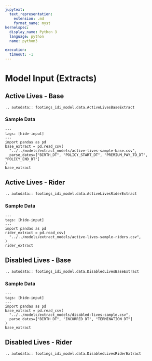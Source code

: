 ```yaml
---
jupytext:
  text_representation:
    extension: .md
    format_name: myst
kernelspec:
  display_name: Python 3
  language: python
  name: python3

execution:
  timeout: -1
---
```


# Model Input (Extracts)

## Active Lives - Base

```{eval-rst}
.. autodata:: footings_idi_model.data.ActiveLivesBaseExtract
```

### Sample Data

```{code-cell} ipython3
---
tags: [hide-input]
---
import pandas as pd
base_extract = pd.read_csv(
  "../../models/extract_models/active-lives-sample-base.csv",
  parse_dates=["BIRTH_DT", "POLICY_START_DT", "PREMIUM_PAY_TO_DT", "POLICY_END_DT"]
)
base_extract
```

## Active Lives - Rider

```{eval-rst}
.. autodata:: footings_idi_model.data.ActiveLivesRiderExtract
```

### Sample Data

```{code-cell} ipython3
---
tags: [hide-input]
---
import pandas as pd
rider_extract = pd.read_csv(
  "../../models/extract_models/active-lives-sample-riders.csv",
)
rider_extract
```

## Disabled Lives - Base

```{eval-rst}
.. autodata:: footings_idi_model.data.DisabledLivesBaseExtract
```

### Sample Data

```{code-cell} ipython3
---
tags: [hide-input]
---
import pandas as pd
base_extract = pd.read_csv(
  "../../models/extract_models/disabled-lives-sample.csv",
  parse_dates=["BIRTH_DT", "INCURRED_DT", "TERMINATION_DT"]
)
base_extract
```

## Disabled Lives - Rider

```{eval-rst}
.. autodata:: footings_idi_model.data.DisabledLivesRiderExtract
```
